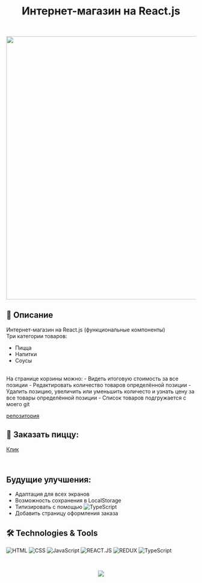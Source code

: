 <h1 align="center">Интернет-магазин на React.js </h1>
</br>

<p align='center'>
<img width='700' src='http://vladkoleda.ru/img/git/git__pizza-app.jpg'>
</p>



## 🌟 Описание
Интернет-магазин на React.js (функциональные компоненты)
<br>
Три категории товаров: 
- Пицца
- Напитки
- Соусы
<br>  
На странице корзины можно:
- Видеть итоговую стоимость за все позиции
- Редактировать количество товаров определённой позиции
- Удалить позицию, увеличить или уменьшить количесто и узнать цену за все товары определённой позиции
- Список товаров подгружается с моего git 


[репозитория](https://github.com/Leonard94/test)

## 🚀 Заказать пиццу:



[Клик](http://dadapizza.vladkoleda.ru/)


<br>



## Будущие улучшения:
- Адаптация для всех экранов
- Возможность сохранения в LocalStorage
- Типизировать с помощью ![TypeScript](https://img.shields.io/badge/-TYPESCRIPT-3C287D?style=for-the-badget&logo=TypeScript)
- Добавить страницу оформления заказа



## 🛠️ Technologies & Tools
![HTML](https://img.shields.io/badge/-HTML-3C287D?style=for-the-badget&logo=html5)
![CSS](https://img.shields.io/badge/-CSS-3C287D?style=for-the-badget&logo=css3)
![JavaScript](https://img.shields.io/badge/-JAVASCRIPT-3C287D?style=for-the-badget&logo=JavaScript)
![REACT.JS](https://img.shields.io/badge/-REACT-3C287D?style=for-the-badget&logo=html5)
![REDUX](https://img.shields.io/badge/-REDUX-3C287D?style=for-the-badget&logo=Redux)
![TypeScript](https://img.shields.io/badge/-TYPESCRIPT-3C287D?style=for-the-badget&logo=TypeScript)


<br>

<p align='center'>
<img src='http://vladkoleda.ru/img/gif/gif__react-pizza.gif'>
</p>
